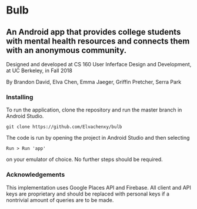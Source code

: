 # Bulb 
## An Android app that provides college students with mental health resources and connects them with an anonymous community.
Designed and developed at CS 160 User Inferface Design and Development, at UC Berkeley, in Fall 2018

By Brandon David, Elva Chen, Emma Jaeger, Griffin Pretcher, Serra Park

### Installing
To run the application, clone the repository and run the master branch in Android Studio.

```
git clone https://github.com/Elvachenxy/bulb
```

The code is run by opening the project in Android Studio and then selecting
```
Run > Run 'app'
```
on your emulator of choice. No further steps should be required.

### Acknowledgements
This implementation uses Google Places API and Firebase. All client and API keys are proprietary and should be replaced with personal keys if a nontrivial amount of queries are to be made.
